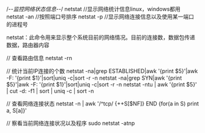 /--*监控网络状态信息*--/
netstat    //显示网络统计信息linux，windows都用
netstat -an   //按照端口号排序
netstat -p   //显示网络连接信息以及使用某一端口的进程号


netstat：此命令用来显示整个系统目前的网络情况。目前的连接数，数据包传递数据，路由器内容


// 查看路由信息
netstat -rn


// 统计当前IP连接的个数
netstat -na|grep ESTABLISHED|awk '{print $5}'|awk -F: '{print $1}'|sort|uniq -c|sort -r -n
netstat -na|grep SYN|awk '{print $5}'|awk -F: '{print $1}'|sort|uniq -c|sort -r -n
netstat -ntu | awk '{print $5}' | cut -d: -f1 | sort | uniq -c | sort -n


// 查看网络连接状态
netstat -n | awk '/^tcp/ {++S[$NF]} END {for(a in S) print a, S[a]}'


// 察看当前网络连接状况以及程序
sudo netstat -atnp
